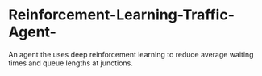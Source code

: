 # Reinforcement-Learning-Traffic-Agent-
An agent the uses deep reinforcement learning to reduce average waiting times and queue lengths at junctions.
